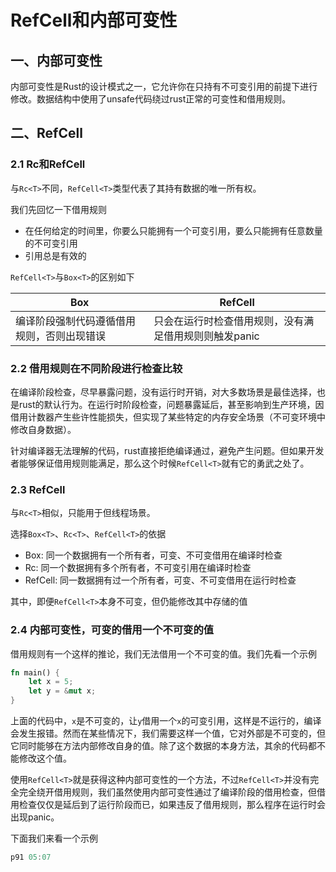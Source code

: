 # RefCell<T>和内部可变性

## 一、内部可变性

内部可变性是Rust的设计模式之一，它允许你在只持有不可变引用的前提下进行修改。数据结构中使用了unsafe代码绕过rust正常的可变性和借用规则。

## 二、RefCell<T>

### 2.1 Rc<T>和RefCell<T>

与`Rc<T>`不同，`RefCell<T>`类型代表了其持有数据的唯一所有权。

我们先回忆一下借用规则

- 在任何给定的时间里，你要么只能拥有一个可变引用，要么只能拥有任意数量的不可变引用
- 引用总是有效的

`RefCell<T>`与`Box<T>`的区别如下

|                   Box<T>                   |                      RefCell<T>                       |
| ------------------------------------------ | ----------------------------------------------------- |
| 编译阶段强制代码遵循借用规则，否则出现错误 | 只会在运行时检查借用规则，没有满足借用规则则触发panic |

### 2.2 借用规则在不同阶段进行检查比较

在编译阶段检查，尽早暴露问题，没有运行时开销，对大多数场景是最佳选择，也是rust的默认行为。在运行时阶段检查，问题暴露延后，甚至影响到生产环境，因借用计数器产生些许性能损失，但实现了某些特定的内存安全场景（不可变环境中修改自身数据）。

针对编译器无法理解的代码，rust直接拒绝编译通过，避免产生问题。但如果开发者能够保证借用规则能满足，那么这个时候`RefCell<T>`就有它的勇武之处了。

### 2.3 RefCell<T>

与`Rc<T>`相似，只能用于但线程场景。

选择`Box<T>`、`Rc<T>`、`RefCell<T>`的依据

- Box<T>: 同一个数据拥有一个所有者，可变、不可变借用在编译时检查
- Rc<T>: 同一个数据拥有多个所有者，不可变引用在编译时检查
- RefCell<T>: 同一数据拥有过一个所有者，可变、不可变借用在运行时检查

其中，即便`RefCell<T>`本身不可变，但仍能修改其中存储的值

### 2.4 内部可变性，可变的借用一个不可变的值

借用规则有一个这样的推论，我们无法借用一个不可变的值。我们先看一个示例

```rust
fn main() {
    let x = 5;
    let y = &mut x;
}
```

上面的代码中，`x`是不可变的，让`y`借用一个`x`的可变引用，这样是不运行的，编译会发生报错。然而在某些情况下，我们需要这样一个值，它对外部是不可变的，但它同时能够在方法内部修改自身的值。除了这个数据的本身方法，其余的代码都不能修改这个值。

使用`RefCell<T>`就是获得这种内部可变性的一个方法，不过`RefCell<T>`并没有完全完全绕开借用规则，我们虽然使用内部可变性通过了编译阶段的借用检查，但借用检查仅仅是延后到了运行阶段而已，如果违反了借用规则，那么程序在运行时会出现panic。

下面我们来看一个示例

```rust
p91 05:07
```
